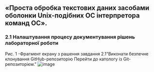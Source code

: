 ## «Проста обробка текстових даних засобами оболонки Unix-подібних ОС інтерпретора команд ОС».
### 2.1 Налаштування процесу документування рішень лабораторної роботи
Рис. 1 -Фрагмент екрану з рашення завдання 2.1"Виконати безпечне клонування GitHub-репозиторію 
Перейти до катологу із Git-репозиторієм."
![image](https://github.com/ShivaXXD/Laboratory-work-3/assets/162280583/3df54bb7-e562-4903-8781-e9bc9831bbb6)
